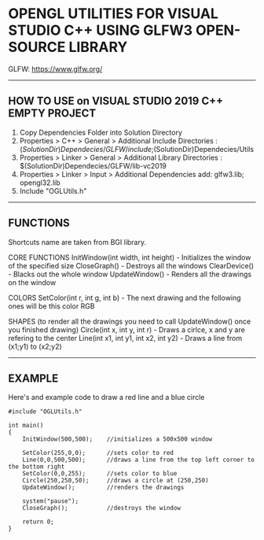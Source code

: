 

# **OPENGL UTILITIES FOR VISUAL STUDIO C++ USING GLFW3 OPEN-SOURCE LIBRARY**

GLFW: https://www.glfw.org/

-----------------------------------------------------------------------------------------------

## HOW TO USE on VISUAL STUDIO 2019 C++ EMPTY PROJECT

1. Copy Dependencies Folder into Solution Directory
2. Properties > C++ > General > Additional Include Directories		: $(SolutionDir)Dependecies/GLFW/include;$(SolutionDir)Dependecies/Utils
3. Properties > Linker > General > Additional Library Directories	: $(SolutionDir)Dependecies/GLFW/lib-vc2019
4. Properties > Linker > Input > Additional Dependencies	     add: glfw3.lib; opengl32.lib
5. Include "OGLUtils.h"

------------------------------------------------------------------------------------------------

## FUNCTIONS
Shortcuts name are taken from BGI library.

CORE FUNCTIONS
InitWindow(int width, int height)	 - Initializes the window of the specified size
CloseGraph()						 - Destroys all the windows
ClearDevice()					 	 - Blacks out the whole window
UpdateWindow()						 - Renders all the drawings on the window

COLORS
SetColor(int r, int g, int b)		 - The next drawing and the following ones will be this color RGB

SHAPES (to render all the drawings you need to call UpdateWindow() once you finished drawing)
Circle(int x, int y, int r)			 - Draws a cirlce, x and y are refering to the center
Line(int x1, int y1, int x2, int y2) - Draws a line from (x1;y1) to (x2;y2)

-------------------------------------------------------------------------------------------------

## EXAMPLE
Here's and example code to draw a red line and a blue circle


	#include "OGLUtils.h"

	int main()
	{
		InitWindow(500,500);	//initializes a 500x500 window
	
		SetColor(255,0,0);		//sets color to red
		Line(0,0,500,500);		//draws a line from the top left corner to the bottom right
		SetColor(0,0,255);		//sets color to blue
		Circle(250,250,50);		//draws a circle at (250,250) 
		UpdateWindow();			//renders the drawings

		system("pause");
		CloseGraph();			//destroys the window

		return 0;
	}

